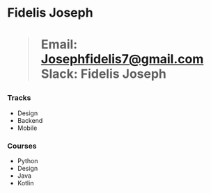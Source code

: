<H1>Fidelis Joseph<H1/>

> Email: Josephfidelis7@gmail.com <br />
> Slack: Fidelis Joseph

### Tracks
- Design 
- Backend
- Mobile

### Courses
+ Python
+ Design
+ Java
+ Kotlin
